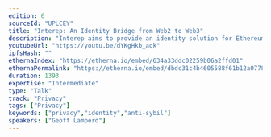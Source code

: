 ```yaml
---
edition: 6
sourceId: "UPLCEY"
title: "Interep: An Identity Bridge from Web2 to Web3"
description: "Interep aims to provide an identity solution for Ethereum users by bridging from an established digital identity source, typically a web2 platform. The product provides an identity layer in an application stack, and integrates with a privacy-focussed layer using the Semaphore framework. Interep can be used to to qualify users, or as an anti-sybil service."
youtubeUrl: "https://youtu.be/dYKgHkb_aqk"
ipfsHash: ""
ethernaIndex: "https://etherna.io/embed/634a33ddc02259b06a2ffd01"
ethernaPermalink: "https://etherna.io/embed/dbdc31c4b4605588f61b12a07787d296924bf7be4f7cdd9a45cdbaeb9b3f286a"
duration: 1393
expertise: "Intermediate"
type: "Talk"
track: "Privacy"
tags: ["Privacy"]
keywords: ["privacy","identity","anti-sybil"]
speakers: ["Geoff Lamperd"]
---
```


